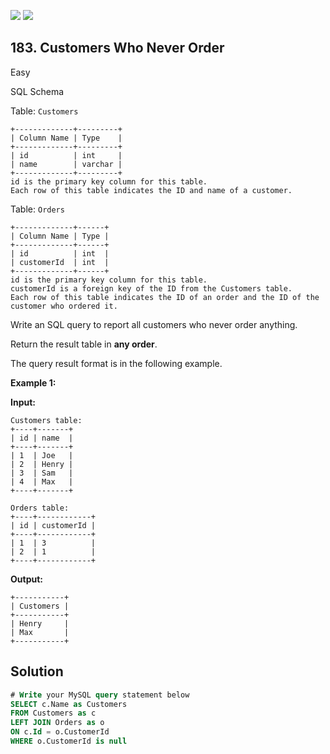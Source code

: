 [![](https://img.shields.io/github/stars/javadev/LeetCode-in-Kotlin?label=Stars&style=flat-square)](https://github.com/javadev/LeetCode-in-Kotlin)
[![](https://img.shields.io/github/forks/javadev/LeetCode-in-Kotlin?label=Fork%20me%20on%20GitHub%20&style=flat-square)](https://github.com/javadev/LeetCode-in-Kotlin/fork)

## 183\. Customers Who Never Order

Easy

SQL Schema

Table: `Customers`

    +-------------+---------+
    | Column Name | Type    |
    +-------------+---------+
    | id          | int     |
    | name        | varchar |
    +-------------+---------+
    id is the primary key column for this table.
    Each row of this table indicates the ID and name of a customer. 

Table: `Orders`

    +-------------+------+
    | Column Name | Type |
    +-------------+------+
    | id          | int  |
    | customerId  | int  |
    +-------------+------+
    id is the primary key column for this table.
    customerId is a foreign key of the ID from the Customers table.
    Each row of this table indicates the ID of an order and the ID of the customer who ordered it. 

Write an SQL query to report all customers who never order anything.

Return the result table in **any order**.

The query result format is in the following example.

**Example 1:**

**Input:**

    Customers table:
    +----+-------+
    | id | name  |
    +----+-------+
    | 1  | Joe   |
    | 2  | Henry |
    | 3  | Sam   |
    | 4  | Max   |
    +----+-------+

    Orders table:
    +----+------------+
    | id | customerId |
    +----+------------+
    | 1  | 3          |
    | 2  | 1          |
    +----+------------+

**Output:**

    +-----------+
    | Customers |
    +-----------+
    | Henry     |
    | Max       |
    +-----------+

## Solution

```sql
# Write your MySQL query statement below
SELECT c.Name as Customers
FROM Customers as c
LEFT JOIN Orders as o
ON c.Id = o.CustomerId
WHERE o.CustomerId is null
```